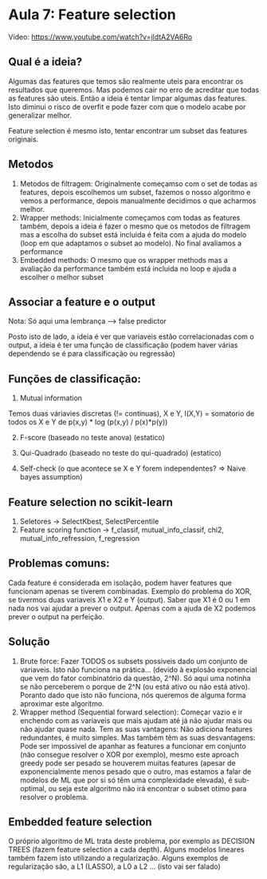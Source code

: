 # Aula 7: Feature selection

Video: https://www.youtube.com/watch?v=jldtA2VA6Ro

## Qual é a ideia? 

Algumas das features que temos são realmente uteis para encontrar os resultados que queremos. Mas podemos cair no erro de acreditar que todas as features são uteis. Então a ideia é tentar limpar algumas das features. Isto diminui o risco de overfit e pode fazer com que o modelo acabe por generalizar melhor.

Feature selection é mesmo isto, tentar encontrar um subset das features originais. 

## Metodos

1. Metodos de filtragem: Originalmente começamso com o set de todas as features, depois escolhemos um subset, fazemos o nosso algoritmo e vemos a performance, depois manualmente decidimos o que acharmos melhor.
2. Wrapper methods: Inicialmente começamos com todas as features também, depois a ideia é fazer o mesmo que os metodos de filtragem mas a escolha do subset está incluida é feita com a ajuda do modelo (loop em que adaptamos o subset ao modelo). No final avaliamos a performance
3. Embedded methods: O mesmo que os wrapper methods mas a avaliação da performance também está incluida no loop e ajuda a escolher o melhor subset

## Associar a feature e o output

Nota: Só aqui uma lembrança --> false predictor

Posto isto de lado, a ideia é ver que variaveis estão correlacionadas com o output, a ideia é ter uma função de classificação (podem haver várias dependendo se é para classificação ou regressão)

## Funções de classificação: 

1. Mutual information

Temos duas váriavies discretas (!= continuas), X e Y, l(X,Y) = somatorio de todos os X e Y de p(x,y) * log (p(x,y)  / p(x)*p(y))

2. F-score (baseado no teste anova) (estatico)

3. Qui-Quadrado (baseado no teste do qui-quadrado) (estatico)

4. Self-check (o que acontece se X e Y forem independentes? => Naive bayes assumption)

## Feature selection no scikit-learn

1. Seletores -> SelectKbest, SelectPercentile
2. Feature scoring function -> f_classif, mutual_info_classif, chi2, mutual_info_refression, f_regression
   
## Problemas comuns:

Cada feature é considerada em isolação, podem haver features que funcionam apenas se tiverem combinadas. Exemplo do problema do XOR, se tivermos duas variaveis X1 e X2 e Y (output). Saber que X1 é 0 ou 1 em nada nos vai ajudar a prever o output. Apenas com a ajuda de X2 podemos prever o output na perfeição. 

## Solução

1. Brute force: Fazer TODOS os subsets possiveis dado um conjunto de variaveis. Isto não funciona na prática... (devido à explosão exponencial que vem do fator combinatório da questão, 2^N). Só aqui uma notinha se não perceberem o porque de 2^N (ou está ativo ou não está ativo). Poranto dado que isto não funciona, nós queremos de alguma forma aproximar este algoritmo. 
2. Wrapper method (Sequential forward selection): Começar vazio e ir enchendo com as variaveis que mais ajudam até já não ajudar mais ou não ajudar quase nada. Tem as suas vantagens: Não adiciona features redundantes, é muito simples. Mas também têm as suas desvantagens: Pode ser impossivel de apanhar as features a funcionar em conjunto (não consegue resolver o XOR por exemplo), mesmo este aproach greedy pode ser pesado se houverem muitas features (apesar de exponencialmente menos pesado que o outro, mas estamos a falar de modelos de ML que por si só têm uma complexidade elevada), é sub-optimal, ou seja este algoritmo não irá encontrar o subset otimo para resolver o problema.
   
## Embedded feature selection 

O próprio algoritmo de ML trata deste problema, por exemplo as DECISION TREES (fazem feature selection a cada depth). Alguns modelos lineares também fazem isto utilizando a regularização. Alguns exemplos de regularização são, a L1 (LASSO), a L0 a L2 ... (isto vai ser falado)